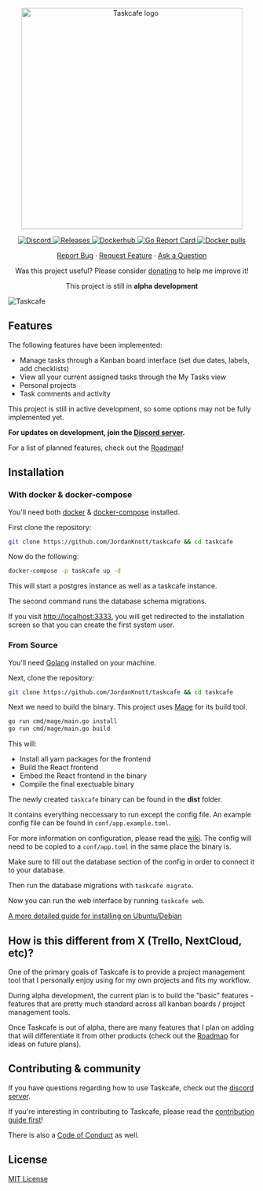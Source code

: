 <p align="center">
 <img width="450px" src="./.github/taskcafe-full.png" align="center" alt="Taskcafe logo" />
</p>
<p align="center">
  <a href="https://discord.gg/JkQDruh">
    <img alt="Discord" src="https://img.shields.io/discord/745396499613220955" />
  </a>
  <a href="https://github.com/JordanKnott/taskcafe/releases">
    <img alt="Releases" src="https://img.shields.io/github/v/release/JordanKnott/taskcafe" />
  </a>
  <a href="https://hub.docker.com/repository/docker/taskcafe/taskcafe">
    <img alt="Dockerhub" src="https://img.shields.io/docker/v/taskcafe/taskcafe?label=docker&sort=semver" />
  </a>
  <a href="https://goreportcard.com/report/github.com/JordanKnott/taskcafe">
    <img alt="Go Report Card" src="https://goreportcard.com/badge/github.com/JordanKnott/taskcafe" />
  </a>
  <a href="">
    <img alt="Docker pulls" src="https://img.shields.io/docker/pulls/taskcafe/taskcafe" />
  </a>
</p>

  <p align="center">
    <a href="https://github.com/JordanKnott/taskcafe/issues/new?assignees=&labels=&template=bug_report.md&title=">Report Bug</a>
    ·
    <a href="https://github.com/JordanKnott/taskcafe/discussions/new?category=ideas">Request Feature</a>
     ·
    <a href="https://github.com/JordanKnott/taskcafe/discussions/new?category=q-a">Ask a Question</a>
  </p>
<p align="center">
Was this project useful? Please consider <a href="https://www.buymeacoffee.com/jordanknott">donating</a> to help me improve it!
</p>
<p align="center">
 This project is still in <strong>alpha development</strong></p>

![Taskcafe](./.github/taskcafe_preview.png)

## Features

The following features have been implemented:

- Manage tasks through a Kanban board interface (set due dates, labels, add checklists)
- View all your current assigned tasks through the My Tasks view
- Personal projects
- Task comments and activity

This project is still in active development, so some options may not be fully implemented yet.

**For updates on development, join the [Discord server](https://discord.gg/JkQDruh).**

For a list of planned features, check out the [Roadmap](https://github.com/JordanKnott/taskcafe/wiki/Roadmap)!

## Installation

### With docker & docker-compose

You'll need both [docker](https://www.docker.com/) & [docker-compose](https://docs.docker.com/compose/install/) installed.

First clone the repository:

``` bash
git clone https://github.com/JordanKnott/taskcafe && cd taskcafe
```

Now do the following:

``` bash
docker-compose -p taskcafe up -d
```

This will start a postgres instance as well as a taskcafe instance.

The second command runs the database schema migrations.

If you visit [http://localhost:3333](http://localhost:3333), you will get redirected to the installation
screen so that you can create the first system user.

### From Source

You'll need [Golang](https://golang.org/dl/) installed on your machine.

Next, clone the repository:

``` bash
git clone https://github.com/JordanKnott/taskcafe && cd taskcafe
```

Next we need to build the binary. This project uses [Mage](https://magefile.org/) for its build tool.

``` bash
go run cmd/mage/main.go install
go run cmd/mage/main.go build
```

This will:

- Install all yarn packages for the frontend
- Build the React frontend
- Embed the React frontend in the binary
- Compile the final exectuable binary

The newly created `taskcafe` binary can be found in the __dist__ folder.

It contains everything neccessary to run except the config file. An example config file can be found in `conf/app.example.toml`.

For more information on configuration, please read the [wiki](https://github.com/JordanKnott/taskcafe/wiki/Configuration).
The config will need to be copied to a `conf/app.toml` in the same place the binary is.

Make sure to fill out the database section of the config in order to connect it to your database.

Then run the database migrations with `taskcafe migrate`.

Now you can run the web interface by running `taskcafe web`.

[A more detailed guide for installing on Ubuntu/Debian](https://github.com/JordanKnott/taskcafe/wiki/Installation-(ubuntu-debian))

## How is this different from X (Trello, NextCloud, etc)?

One of the primary goals of Taskcafe is to provide a project management tool that I personally enjoy using for my
own projects and fits my workflow.

During alpha development, the current plan is to build the "basic" features - features that are pretty much
standard across all kanban boards / project management tools.

Once Taskcafe is out of alpha, there are many features that I plan on adding that will differentiate it from other products (check out the [Roadmap](https://github.com/JordanKnott/taskcafe/wiki/Roadmap) for ideas on future plans).

## Contributing & community

If you have questions regarding how to use Taskcafe, check out the [discord server](https://discord.gg/JkQDruh).

If you're interesting in contributing to Taskcafe, please read the [contribution guide first](https://github.com/JordanKnott/taskcafe/blob/master/CONTRIBUTING.md)!

There is also a [Code of Conduct](https://github.com/JordanKnott/taskcafe/blob/master/CODE_OF_CONDUCT.md) as well.

## License

[MIT License](LICENSE)
